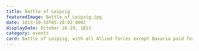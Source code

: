 ```yaml
---
title: Battle of Leipzig
featuredImage: Battle_of_Leipzig.jpg
date: 1813-10-16T05:20:02.000Z
displayDate: October 16-19, 1813
category: events
card: Battle of Leipzig, with all Allied forces except Bavaria paid for by Britain – decisive battle of the war.
---
```

